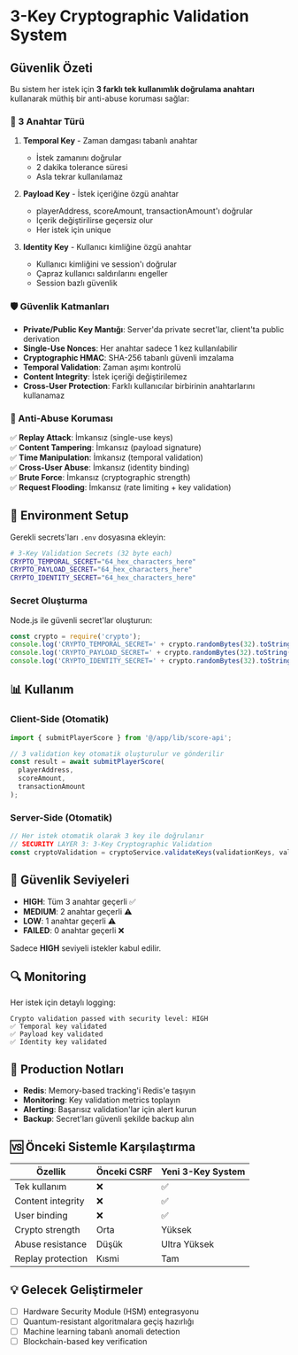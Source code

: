# 3-Key Cryptographic Validation System

## Güvenlik Özeti

Bu sistem her istek için **3 farklı tek kullanımlık doğrulama anahtarı** kullanarak müthiş bir anti-abuse koruması sağlar:

### 🔐 3 Anahtar Türü

1. **Temporal Key** - Zaman damgası tabanlı anahtar
   - İstek zamanını doğrular
   - 2 dakika tolerance süresi
   - Asla tekrar kullanılamaz

2. **Payload Key** - İstek içeriğine özgü anahtar
   - playerAddress, scoreAmount, transactionAmount'ı doğrular
   - İçerik değiştirilirse geçersiz olur
   - Her istek için unique

3. **Identity Key** - Kullanıcı kimliğine özgü anahtar
   - Kullanıcı kimliğini ve session'ı doğrular
   - Çapraz kullanıcı saldırılarını engeller
   - Session bazlı güvenlik

### 🛡️ Güvenlik Katmanları

- **Private/Public Key Mantığı**: Server'da private secret'lar, client'ta public derivation
- **Single-Use Nonces**: Her anahtar sadece 1 kez kullanılabilir
- **Cryptographic HMAC**: SHA-256 tabanlı güvenli imzalama
- **Temporal Validation**: Zaman aşımı kontrolü
- **Content Integrity**: İstek içeriği değiştirilemez
- **Cross-User Protection**: Farklı kullanıcılar birbirinin anahtarlarını kullanamaz

### 🚨 Anti-Abuse Koruması

✅ **Replay Attack**: İmkansız (single-use keys)  
✅ **Content Tampering**: İmkansız (payload signature)  
✅ **Time Manipulation**: İmkansız (temporal validation)  
✅ **Cross-User Abuse**: İmkansız (identity binding)  
✅ **Brute Force**: İmkansız (cryptographic strength)  
✅ **Request Flooding**: İmkansız (rate limiting + key validation)

## 🔧 Environment Setup

Gerekli secrets'ları `.env` dosyasına ekleyin:

```bash
# 3-Key Validation Secrets (32 byte each)
CRYPTO_TEMPORAL_SECRET="64_hex_characters_here"
CRYPTO_PAYLOAD_SECRET="64_hex_characters_here"  
CRYPTO_IDENTITY_SECRET="64_hex_characters_here"
```

### Secret Oluşturma

Node.js ile güvenli secret'lar oluşturun:

```javascript
const crypto = require('crypto');
console.log('CRYPTO_TEMPORAL_SECRET=' + crypto.randomBytes(32).toString('hex'));
console.log('CRYPTO_PAYLOAD_SECRET=' + crypto.randomBytes(32).toString('hex'));
console.log('CRYPTO_IDENTITY_SECRET=' + crypto.randomBytes(32).toString('hex'));
```

## 📊 Kullanım

### Client-Side (Otomatik)

```typescript
import { submitPlayerScore } from '@/app/lib/score-api';

// 3 validation key otomatik oluşturulur ve gönderilir
const result = await submitPlayerScore(
  playerAddress,
  scoreAmount,
  transactionAmount
);
```

### Server-Side (Otomatik)

```typescript
// Her istek otomatik olarak 3 key ile doğrulanır
// SECURITY LAYER 3: 3-Key Cryptographic Validation
const cryptoValidation = cryptoService.validateKeys(validationKeys, validationRequest);
```

## 🎯 Güvenlik Seviyeleri

- **HIGH**: Tüm 3 anahtar geçerli ✅
- **MEDIUM**: 2 anahtar geçerli ⚠️ 
- **LOW**: 1 anahtar geçerli ⚠️
- **FAILED**: 0 anahtar geçerli ❌

Sadece **HIGH** seviyeli istekler kabul edilir.

## 🔍 Monitoring

Her istek için detaylı logging:

```
Crypto validation passed with security level: HIGH
✅ Temporal key validated
✅ Payload key validated  
✅ Identity key validated
```

## 🚀 Production Notları

- **Redis**: Memory-based tracking'i Redis'e taşıyın
- **Monitoring**: Key validation metrics toplayın
- **Alerting**: Başarısız validation'lar için alert kurun
- **Backup**: Secret'ları güvenli şekilde backup alın

## 🆚 Önceki Sistemle Karşılaştırma

| Özellik | Önceki CSRF | Yeni 3-Key System |
|---------|-------------|-------------------|
| Tek kullanım | ❌ | ✅ |
| Content integrity | ❌ | ✅ |
| User binding | ❌ | ✅ |
| Crypto strength | Orta | Yüksek |
| Abuse resistance | Düşük | Ultra Yüksek |
| Replay protection | Kısmi | Tam |

## 💡 Gelecek Geliştirmeler

- [ ] Hardware Security Module (HSM) entegrasyonu
- [ ] Quantum-resistant algoritmalara geçiş hazırlığı  
- [ ] Machine learning tabanlı anomali detection
- [ ] Blockchain-based key verification
